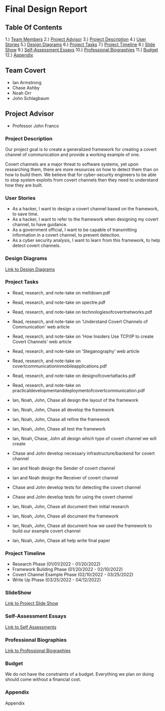 # Final Design Report

## Table Of Contents
1.) [Team Members](#team-members)
2.) [Project Advisor](#project-advisor)
3.) [Project Description](#project-description)
4.) [User Stories](#user-stories)
5.) [Design Diagrams](#design-diagrams)
6.) [Project Tasks](#project-tasks)
7.) [Project Timeline](#project-timeline)
8.) [Slide Show](#slide-show)
9.) [Self-Assessment Essays](#essays)
10.) [Professional Biographies](#biographies)
11.) [Budget](#budget)
12.) [Appendix](#appendix)

## Team Covert <a name="team-members"></a>
* Ian Armstrong
* Chase Ashby
* Noah Orr
* John Schlagbaum

## Project Advisor <a name="project-advisors"></a>
* Professor John Franco

### Project Description <a name="project-description"></a>
Our project goal is to create a generalized framework for creating a covert channel of communication and provide a working example of one.

Covert channels are a major threat to software systems, yet upon researching them, there are more resources on how to detect them than on how to build them. We believe that for cyber-security engineers to be able to stop system exploits from covert channels then they need to understand how they are built.

### User Stories <a name="user-stories"></a>
* As a hacker, I want to design a covert channel based on the framework, to save time.
* As a hacker, I want to refer to the framework when designing my covert channel, to have guidance.
* As a government official, I want to be capable of transmitting information in a covert channel, to prevent detection.
* As a cyber security analysis, I want to learn from this framework, to help detect covert channels.

### Design Diagrams <a name="design-diagrams"></a>
<a name="designdiagramphotos" href="https://github.com/Ianarm11/senior-design/tree/master/diagrams">Link to Design Diagrams</a>

### Project Tasks <a name="project-tasks"></a>
* Read, research, and note-take on meltdown.pdf
* Read, research, and note-take on spectre.pdf
* Read, research, and note-take on technologiesofcovertnetworks.pdf
* Read, research, and note-take on 'Understand Covert Channels of Communication' web article
* Read, research, and note-take on 'How Insiders Use TCP/IP to create Covert Channels' web article
* Read, research, and note-take on 'Steganography' web article
* Read, research, and note-take on  covertcommunicationinmobileapplications.pdf
* Read, research, and note-take on designofcovertattacks.pdf
* Read, research, and note-take on practicaldevelopmentanddeploymentofcovertcommunication.pdf

* Ian, Noah, John, Chase all design the layout of the framework
* Ian, Noah, John, Chase all develop the framework
* Ian, Noah, John, Chase all refine the framework
* Ian, Noah, John, Chase all test the framework

* Ian, Noah, Chase, John all design which type of covert channel we will create
* Chase and John develop necessary infrastructure/backend for covert channel
* Ian and Noah design the Sender of covert channel
* Ian and Noah design the Receiver of covert channel
* Chase and John develop tests for detecting the covert channel
* Chase and John develop tests for using the covert channel

* Ian, Noah, John, Chase all document their initial research
* Ian, Noah, John, Chase all document the framework
* Ian, Noah, John, Chase all document how we used the framework to build our example covert channel
* Ian, Noah, John, Chase all help write final paper

### Project Timeline <a name="project-timeline"></a>
* Research Phase (01/01/2022 - 01/20/2022)
* Framework Building Phase (01/20/2022 - 02/10/2022)
* Covert Channel Example Phase (02/10/2022 - 03/25/2022)
* Write Up Phase (03/25/2022 - 04/12/2022)

### SlideShow <a name="slide-show"></a>
<a name="slideshow" href="https://docs.google.com/presentation/d/1zC0fOgd47DR2O0KbQtbw3557G1esKSuiSAYtaOJjVIM/edit?usp=sharing">Link to Project Slide Show</a>

### Self-Assessment Essays <a name="essays"></a>
<a name="self-assessments" href="https://github.com/Ianarm11/senior-design/tree/master/self-assessments">Link to Self Assessments</a>

### Professional Biographies <a name="biographies"></a>
<a name="professionalbios" href="https://github.com/Ianarm11/senior-design/tree/master/professional-bios">Link to Professional Biographies</a>

### Budget <a name="budget"></a>
We do not have the constraints of a budget. Everything we plan on doing should come without a financial cost.

### Appendix <a name="appendix"></a>
Appendix
